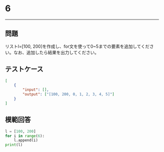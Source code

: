 # 6

---
## 問題

リストl=[100, 200]を作成し、for文を使って0~5までの要素を追加してください。なお、追加したら結果を出力してください。

## テストケース

```json
[
	{
		"input": [],
		"output": ["[100, 200, 0, 1, 2, 3, 4, 5]"]
  	}
]
```

## 模範回答
```python
l = [100, 200]
for i in range(6):
	l.append(i)
print(l)
```